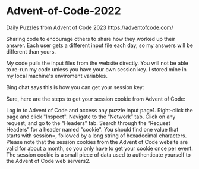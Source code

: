 # Advent-of-Code-2022
Daily Puzzles from Advent of Code 2023
https://adventofcode.com/

Sharing code to encourage others to share how they worked up their answer.
Each user gets a different input file each day, so my answers will be different than yours.

My code pulls the input files from the website directly. You will not be able to re-run my code unless you have your own session key. I stored mine in my local machine's enviroment variables.

Bing chat says this is how you can get your session key:

Sure, here are the steps to get your session cookie from Advent of Code:

Log in to Advent of Code and access any puzzle input page1.
Right-click the page and click "Inspect".
Navigate to the “Network” tab.
Click on any request, and go to the “Headers” tab.
Search through the “Request Headers” for a header named "cookie".
You should find one value that starts with session=, followed by a long string of hexadecimal characters.
Please note that the session cookies from the Advent of Code website are valid for about a month, so you only have to get your cookie once per event. The session cookie is a small piece of data used to authenticate yourself to the Advent of Code web servers2.

